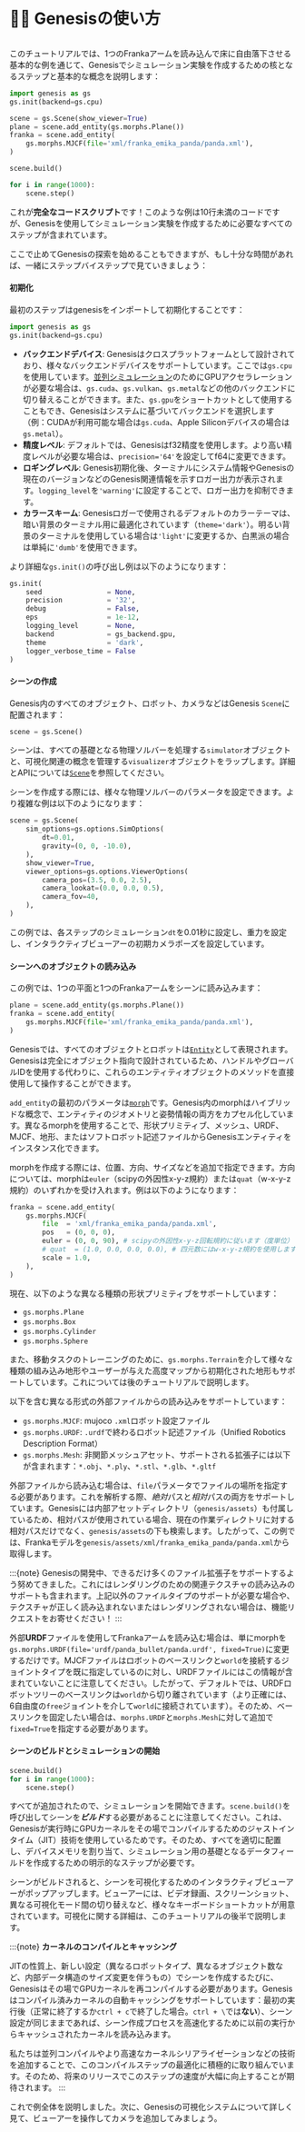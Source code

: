 # 👋🏻 Genesisの使い方

```{figure} ../../_static/images/hello_genesis.png
```

このチュートリアルでは、1つのFrankaアームを読み込んで床に自由落下させる基本的な例を通じて、Genesisでシミュレーション実験を作成するための核となるステップと基本的な概念を説明します：

```python
import genesis as gs
gs.init(backend=gs.cpu)

scene = gs.Scene(show_viewer=True)
plane = scene.add_entity(gs.morphs.Plane())
franka = scene.add_entity(
    gs.morphs.MJCF(file='xml/franka_emika_panda/panda.xml'),
)

scene.build()

for i in range(1000):
    scene.step()
```
これが**完全なコードスクリプト**です！このような例は10行未満のコードですが、Genesisを使用してシミュレーション実験を作成するために必要なすべてのステップが含まれています。

ここで止めてGenesisの探索を始めることもできますが、もし十分な時間があれば、一緒にステップバイステップで見ていきましょう：

#### 初期化
最初のステップはgenesisをインポートして初期化することです：
```python
import genesis as gs
gs.init(backend=gs.cpu)
```
- **バックエンドデバイス**: Genesisはクロスプラットフォームとして設計されており、様々なバックエンドデバイスをサポートしています。ここでは`gs.cpu`を使用しています。[並列シミュレーション](parallel_simulation.md)のためにGPUアクセラレーションが必要な場合は、`gs.cuda`、`gs.vulkan`、`gs.metal`などの他のバックエンドに切り替えることができます。また、`gs.gpu`をショートカットとして使用することもでき、Genesisはシステムに基づいてバックエンドを選択します（例：CUDAが利用可能な場合は`gs.cuda`、Apple Siliconデバイスの場合は`gs.metal`）。
- **精度レベル**: デフォルトでは、Genesisはf32精度を使用します。より高い精度レベルが必要な場合は、`precision='64'`を設定してf64に変更できます。
- **ロギングレベル**: Genesis初期化後、ターミナルにシステム情報やGenesisの現在のバージョンなどのGenesis関連情報を示すロガー出力が表示されます。`logging_level`を`'warning'`に設定することで、ロガー出力を抑制できます。
- **カラースキーム**: Genesisロガーで使用されるデフォルトのカラーテーマは、暗い背景のターミナル用に最適化されています（`theme='dark'`）。明るい背景のターミナルを使用している場合は`'light'`に変更するか、白黒派の場合は単純に`'dumb'`を使用できます。

より詳細な`gs.init()`の呼び出し例は以下のようになります：
```python
gs.init(
    seed                = None,
    precision           = '32',
    debug               = False,
    eps                 = 1e-12,
    logging_level       = None,
    backend             = gs_backend.gpu,
    theme               = 'dark',
    logger_verbose_time = False
)
```

#### シーンの作成
Genesis内のすべてのオブジェクト、ロボット、カメラなどはGenesis `Scene`に配置されます：
```python
scene = gs.Scene()
```
シーンは、すべての基礎となる物理ソルバーを処理する`simulator`オブジェクトと、可視化関連の概念を管理する`visualizer`オブジェクトをラップします。詳細とAPIについては[`Scene`](../../api_reference/scene/scene.md)を参照してください。

シーンを作成する際には、様々な物理ソルバーのパラメータを設定できます。より複雑な例は以下のようになります：
```python
scene = gs.Scene(
    sim_options=gs.options.SimOptions(
        dt=0.01,
        gravity=(0, 0, -10.0),
    ),
    show_viewer=True,
    viewer_options=gs.options.ViewerOptions(
        camera_pos=(3.5, 0.0, 2.5),
        camera_lookat=(0.0, 0.0, 0.5),
        camera_fov=40,
    ),
)
```
この例では、各ステップのシミュレーション`dt`を0.01秒に設定し、重力を設定し、インタラクティブビューアーの初期カメラポーズを設定しています。

#### シーンへのオブジェクトの読み込み
この例では、1つの平面と1つのFrankaアームをシーンに読み込みます：
```python
plane = scene.add_entity(gs.morphs.Plane())
franka = scene.add_entity(
    gs.morphs.MJCF(file='xml/franka_emika_panda/panda.xml'),
)
```
Genesisでは、すべてのオブジェクトとロボットは[`Entity`](../../api_reference/entity/index.md)として表現されます。Genesisは完全にオブジェクト指向で設計されているため、ハンドルやグローバルIDを使用する代わりに、これらのエンティティオブジェクトのメソッドを直接使用して操作することができます。

`add_entity`の最初のパラメータは[`morph`](../../api_reference/options/morph/index.md)です。Genesis内のmorphはハイブリッドな概念で、エンティティのジオメトリと姿勢情報の両方をカプセル化しています。異なるmorphを使用することで、形状プリミティブ、メッシュ、URDF、MJCF、地形、またはソフトロボット記述ファイルからGenesisエンティティをインスタンス化できます。

morphを作成する際には、位置、方向、サイズなどを追加で指定できます。方向については、morphは`euler`（scipyの外因性x-y-z規約）または`quat`（w-x-y-z規約）のいずれかを受け入れます。例は以下のようになります：
```python
franka = scene.add_entity(
    gs.morphs.MJCF(
        file  = 'xml/franka_emika_panda/panda.xml',
        pos   = (0, 0, 0),
        euler = (0, 0, 90), # scipyの外因性x-y-z回転規約に従います（度単位）
        # quat  = (1.0, 0.0, 0.0, 0.0), # 四元数にはw-x-y-z規約を使用します
        scale = 1.0,
    ),
)
```

現在、以下のような異なる種類の形状プリミティブをサポートしています：
- `gs.morphs.Plane`
- `gs.morphs.Box`
- `gs.morphs.Cylinder`
- `gs.morphs.Sphere`

また、移動タスクのトレーニングのために、`gs.morphs.Terrain`を介して様々な種類の組み込み地形やユーザーが与えた高度マップから初期化された地形もサポートしています。これについては後のチュートリアルで説明します。

以下を含む異なる形式の外部ファイルからの読み込みをサポートしています：
- `gs.morphs.MJCF`: mujoco `.xml`ロボット設定ファイル
- `gs.morphs.URDF`: `.urdf`で終わるロボット記述ファイル（Unified Robotics Description Format）
- `gs.morphs.Mesh`: 非関節メッシュアセット、サポートされる拡張子には以下が含まれます：`*.obj`、`*.ply`、`*.stl`、`*.glb`、`*.gltf`

外部ファイルから読み込む場合は、`file`パラメータでファイルの場所を指定する必要があります。これを解析する際、*絶対*パスと*相対*パスの両方をサポートしています。Genesisには内部アセットディレクトリ（`genesis/assets`）も付属しているため、相対パスが使用されている場合、現在の作業ディレクトリに対する相対パスだけでなく、`genesis/assets`の下も検索します。したがって、この例では、Frankaモデルを`genesis/assets/xml/franka_emika_panda/panda.xml`から取得します。

:::{note}
Genesisの開発中、できるだけ多くのファイル拡張子をサポートするよう努めてきました。これにはレンダリングのための関連テクスチャの読み込みのサポートも含まれます。上記以外のファイルタイプのサポートが必要な場合や、テクスチャが正しく読み込まれないまたはレンダリングされない場合は、機能リクエストをお寄せください！
:::

外部**URDF**ファイルを使用してFrankaアームを読み込む場合は、単にmorphを`gs.morphs.URDF(file='urdf/panda_bullet/panda.urdf', fixed=True)`に変更するだけです。MJCFファイルはロボットのベースリンクと`world`を接続するジョイントタイプを既に指定しているのに対し、URDFファイルにはこの情報が含まれていないことに注意してください。したがって、デフォルトでは、URDFロボットツリーのベースリンクは`world`から切り離されています（より正確には、6自由度の`free`ジョイントを介して`world`に接続されています）。そのため、ベースリンクを固定したい場合は、`morphs.URDF`と`morphs.Mesh`に対して追加で`fixed=True`を指定する必要があります。

#### シーンのビルドとシミュレーションの開始
```python
scene.build()
for i in range(1000):
    scene.step()
```
すべてが追加されたので、シミュレーションを開始できます。`scene.build()`を呼び出してシーンを***ビルド***する必要があることに注意してください。これは、Genesisが実行時にGPUカーネルをその場でコンパイルするためのジャストインタイム（JIT）技術を使用しているためです。そのため、すべてを適切に配置し、デバイスメモリを割り当て、シミュレーション用の基礎となるデータフィールドを作成するための明示的なステップが必要です。

シーンがビルドされると、シーンを可視化するためのインタラクティブビューアーがポップアップします。ビューアーには、ビデオ録画、スクリーンショット、異なる可視化モード間の切り替えなど、様々なキーボードショートカットが用意されています。可視化に関する詳細は、このチュートリアルの後半で説明します。

:::{note}
**カーネルのコンパイルとキャッシング**

JITの性質上、新しい設定（異なるロボットタイプ、異なるオブジェクト数など、内部データ構造のサイズ変更を伴うもの）でシーンを作成するたびに、Genesisはその場でGPUカーネルを再コンパイルする必要があります。Genesisはコンパイル済みカーネルの自動キャッシングをサポートしています：最初の実行後（正常に終了するか`ctrl + c`で終了した場合。`ctrl + \`では**ない**）、シーン設定が同じままであれば、シーン作成プロセスを高速化するために以前の実行からキャッシュされたカーネルを読み込みます。

私たちは並列コンパイルやより高速なカーネルシリアライゼーションなどの技術を追加することで、このコンパイルステップの最適化に積極的に取り組んでいます。そのため、将来のリリースでこのステップの速度が大幅に向上することが期待されます。
:::

これで例全体を説明しました。次に、Genesisの可視化システムについて詳しく見て、ビューアーを操作してカメラを追加してみましょう。
